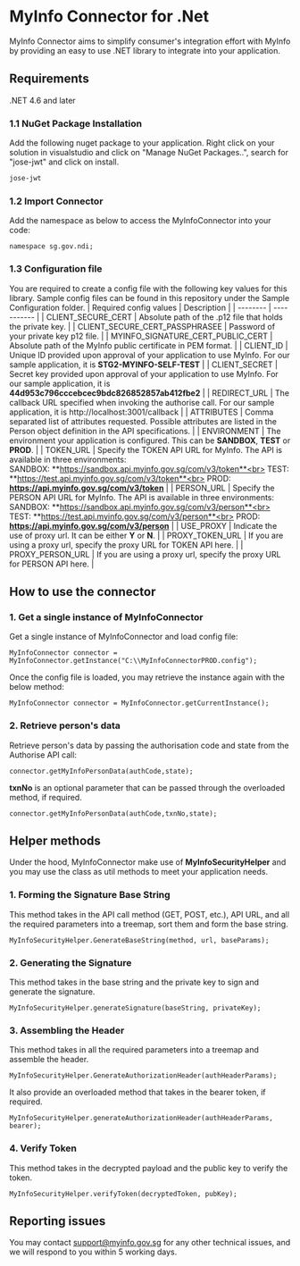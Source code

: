 # MyInfo Connector for .Net

MyInfo Connector aims to simplify consumer's integration effort with MyInfo by providing an easy to use .NET library to integrate into your application.

## Requirements

.NET 4.6 and later

### 1.1 NuGet Package Installation

Add the following nuget package to your application. Right click on your solution in visualstudio and click on "Manage NuGet Packages..", search for "jose-jwt" and click on install. 

```xml
jose-jwt
```

### 1.2 Import Connector

Add the namespace as below to access the MyInfoConnector into your code:

```.Net
namespace sg.gov.ndi;
```

### 1.3 Configuration file
You are required to create a config file with the following key values for this library. Sample config files can be found in this repository under the Sample Configuration folder.
| Required config values | Description |
| -------- | ----------- |
| CLIENT_SECURE_CERT | Absolute path of the .p12 file that holds the private key. |
| CLIENT_SECURE_CERT_PASSPHRASEE | Password of your private key p12 file. |
| MYINFO_SIGNATURE_CERT_PUBLIC_CERT | Absolute path of the MyInfo public certificate in PEM format.  |
| CLIENT_ID | Unique ID provided upon approval of your application to use MyInfo. For our sample application, it is **STG2-MYINFO-SELF-TEST** |
| CLIENT_SECRET | Secret key provided upon approval of your application to use MyInfo. For our sample application, it is **44d953c796cccebcec9bdc826852857ab412fbe2** |
| REDIRECT_URL | The callback URL specified when invoking the authorise call. For our sample application, it is http://localhost:3001/callback |
| ATTRIBUTES | Comma separated list of attributes requested. Possible attributes are listed in the Person object definition in the API specifications. |
| ENVIRONMENT | The environment your application is configured. This can be **SANDBOX**, **TEST** or **PROD**. |
| TOKEN_URL | Specify the TOKEN API URL for MyInfo. The API is available in three environments:<br> SANDBOX: **https://sandbox.api.myinfo.gov.sg/com/v3/token**<br> TEST: **https://test.api.myinfo.gov.sg/com/v3/token**<br> PROD:  **https://api.myinfo.gov.sg/com/v3/token** |
| PERSON_URL | Specify the PERSON API URL for MyInfo. The API is available in three environments:<br> SANDBOX: **https://sandbox.api.myinfo.gov.sg/com/v3/person**<br> TEST: **https://test.api.myinfo.gov.sg/com/v3/person**<br> PROD:  **https://api.myinfo.gov.sg/com/v3/person** |
| USE_PROXY | Indicate the use of proxy url. It can be either **Y** or **N**. |
| PROXY_TOKEN_URL | If you are using a proxy url, specify the proxy URL for TOKEN API here. |
| PROXY_PERSON_URL | If you are using a proxy url, specify the proxy URL for PERSON API here. |

## How to use the connector

### 1. Get a single instance of MyInfoConnector

Get a single instance of MyInfoConnector and load config file:

```
MyInfoConnector connector = MyInfoConnector.getInstance("C:\\MyInfoConnectorPROD.config");
```

Once the config file is loaded, you may retrieve the instance again with the below method:
```
MyInfoConnector connector = MyInfoConnector.getCurrentInstance();
```

### 2. Retrieve person's data
Retrieve person's data by passing the authorisation code and state from the Authorise API call:

```
connector.getMyInfoPersonData(authCode,state);
```
**txnNo** is an optional parameter that can be passed through the overloaded method, if required.
```
connector.getMyInfoPersonData(authCode,txnNo,state);
```

## Helper methods

Under the hood, MyInfoConnector make use of **MyInfoSecurityHelper** and you may use the class as util methods to meet your application needs.

### 1. Forming the Signature Base String
This method takes in the API call method (GET, POST, etc.), API URL, and all the required parameters into a treemap, sort them and form the base string.
```
MyInfoSecurityHelper.GenerateBaseString(method, url, baseParams);
```

### 2. Generating the Signature
This method takes in the base string and the private key to sign and generate the signature.
```
MyInfoSecurityHelper.generateSignature(baseString, privateKey);
```

### 3. Assembling the Header
This method takes in all the required parameters into a treemap and assemble the header.
```
MyInfoSecurityHelper.GenerateAuthorizationHeader(authHeaderParams);
```
It also provide an overloaded method that takes in the bearer token, if required.
```
MyInfoSecurityHelper.generateAuthorizationHeader(authHeaderParams, bearer);
```
### 4. Verify Token
This method takes in the decrypted payload and the public key to verify the token.
```
MyInfoSecurityHelper.verifyToken(decryptedToken, pubKey);
```

## Reporting issues

You may contact [support@myinfo.gov.sg](mailto:support@myinfo.gov.sg) for any other technical issues, and we will respond to you within 5 working days.
